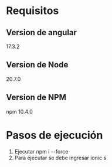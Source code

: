 # Requisitos
## Version de angular
17.3.2
## Version de Node
 20.7.0
## Version de NPM
npm 10.4.0

# Pasos de ejecución
1. Ejecutar npm i --force
2. Para ejecutar se debe ingresar ionic s

